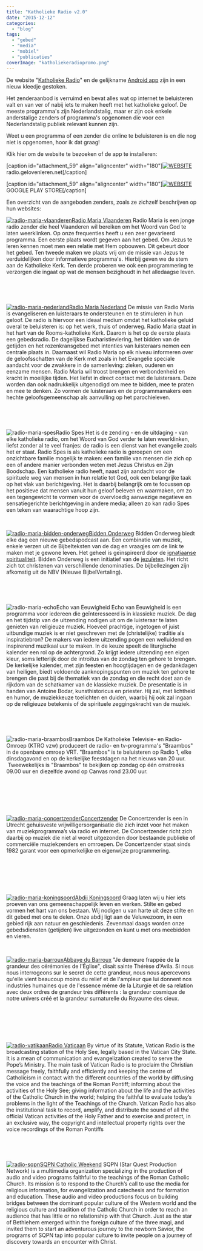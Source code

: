 ```yaml
---
title: "Katholieke Radio v2.0"
date: "2015-12-12"
categories: 
  - "blog"
tags: 
  - "gebed"
  - "media"
  - "mobiel"
  - "publicaties"
coverImage: "katholiekeradiopromo.png"
---
```


De website "[Katholieke Radio](http://radio.gelovenleren.net/)" en de gelijkname [Android app](https://play.google.com/store/apps/details?id=net.credomobiel.katholiekeradio) zijn in een nieuw kleedje gestoken.

Het zenderaanbod is verruimd en bevat alles wat op internet te beluisteren valt en van ver of nabij iets te maken heeft met het katholieke geloof. De meeste programma's zijn Nederlandstalig, maar er zijn ook enkele anderstalige zenders of programma's opgenomen die voor een Nederlandstalig publiek relevant kunnen zijn.

Weet u een programma of een zender die online te beluisteren is en die nog niet is opgenomen, hoor ik dat graag!

Klik hier om de website te bezoeken of de app te installeren:

\[caption id="attachment\_59" align="aligncenter" width="180"\][![WEBSITE](images/katholiekeradiopromo.png)](http://radio.gelovenleren.net) radio.gelovenleren.net\[/caption\]

\[caption id="attachment\_59" align="aligncenter" width="180"\][![WEBSITE](images/katholiekeradiopromo.png)](https://play.google.com/store/apps/details?id=net.credomobiel.katholiekeradio) GOOGLE PLAY STORE\[/caption\]

Een overzicht van de aangeboden zenders, zoals ze zichzelf beschrijven op hun websites:

[![radio-maria-vlaanderen](images/radio-maria-vlaanderen-288x300.png)Radio Maria Vlaanderen](http://www.radiomaria.be/) Radio Maria is een jonge radio zender die heel Vlaanderen wil bereiken om het Woord van God te laten weerklinken. Op onze frequenties heeft u een zeer gevarieerd programma. Een eerste plaats wordt gegeven aan het gebed. Om Jezus te leren kennen moet men een relatie met Hem opbouwen. Dit gebeurt door het gebed. Ten tweede maken we plaats vrij om de missie van Jezus te verduidelijken door informatieve programma's. Hierbij geven we de stem aan de Katholieke Kerk. Ten derde proberen we ook een programmering te verzorgen die ingaat op wat de mensen bezighoudt in het alledaagse leven.

 

 

[![radio-maria-nederland](images/radio-maria-nederland-290x300.png)Radio Maria Nederland](http://www.radiomaria.nl/) De missie van Radio Maria is evangeliseren en luisteraars te ondersteunen en te stimuleren in hun geloof. De radio is hiervoor een ideaal medium omdat het katholieke geluid overal te beluisteren is: op het werk, thuis of onderweg. Radio Maria staat in het hart van de Rooms-katholieke Kerk. Daarom is het op de eerste plaats een gebedsradio. De dagelijkse Eucharistieviering, het bidden van de getijden en het rozenkransgebed met intenties van luisteraars nemen een centrale plaats in. Daarnaast wil Radio Maria op elk niveau informeren over de geloofsschatten van de Kerk met zoals in het Evangelie speciale aandacht voor de zwakkere in de samenleving: zieken, ouderen en eenzame mensen. Radio Maria wil troost brengen en verbondenheid en kracht in moeilijke tijden. Het liefst in direct contact met de luisteraars. Deze worden dan ook nadrukkelijk uitgenodigd om mee te bidden, mee te praten en mee te denken. Zo vormen de luisteraars en de programmamakers een hechte geloofsgemeenschap als aanvulling op het parochieleven.

 

 

![radio-maria-spes](images/radio-maria-spes-240x300.png)Radio Spes Het is de zending - en de uitdaging - van elke katholieke radio, om het Woord van God verder te laten weerklinken, liefst zonder al te veel franjes: de radio is een dienst van het evangelie zoals het er staat. Radio Spes is als katholieke radio is geroepen om een onzichtbare familie mogelijk te maken: een familie van mensen die zich op een of andere manier verbonden weten met Jezus Christus en Zijn Boodschap. Een katholieke radio heeft, naast zijn aandacht voor de spirituele weg van mensen in hun relatie tot God, ook een belangrijke taak op het vlak van berichtgeving. Het is daarbij belangrijk om te focussen op het positieve dat mensen vanuit hun geloof beleven en waarmaken, om zo een tegengewicht te vormen voor de overvloedig aanwezige negatieve en sensatiegerichte berichtgeving in andere media; alleen zo kan radio Spes een teken van waarachtige hoop zijn.

 

[![radio-maria-bidden-onderweg](images/radio-maria-bidden-onderweg-284x300.png)Bidden Onderweg](http://www.biddenonderweg.org/home/) Bidden Onderweg biedt elke dag een nieuwe gebedspodcast aan. Een combinatie van muziek, enkele verzen uit de Bijbelteksten van de dag en vraagjes om de link te maken met je gewone leven. Het geheel is geïnspireerd door de [ignatiaanse spiritualiteit](http://www.jezuieten.org/nl/ignatiaanse-spiritualiteit). Bidden Onderweg is een initiatief van de [jezuïeten](https://www.jezuieten.org). Het richt zich tot christenen van verschillende denominaties. De bijbellezingen zijn afkomstig uit de NBV (Nieuwe BijbelVertaling).

 

 

![radio-maria-echo](images/radio-maria-echo-247x300.png)Echo van Eeuwigheid Echo van Eeuwigheid is een programma voor iedereen die geïnteresseerd is in klassieke muziek. De dag en het tijdstip van de uitzending nodigen uit om de luisteraar te laten genieten van religieuze muziek. Hoeveel prachtige, ingetogen of juist uitbundige muziek is er niet geschreven met de (christelijke) traditie als inspiratiebron? De makers van iedere uitzending pogen een welluidend en inspirerend muzikaal uur te maken. In de keuze speelt de liturgische kalender een rol op de achtergrond. Zo krijgt iedere uitzending een eigen kleur, soms letterlijk door de introïtus van de zondag ten gehore te brengen. De kerkelijke kalender, met zijn feesten en hoogtijdagen en de gedankdagen van heiligen, biedt voldoende aanknopingspunten om muziek ten gehore te brengen die past bij de thematiek van de zondag en die recht doet aan de rijkdom van de schatkamer van de klassieke muziek. De presentatie is in handen van Antoine Bodar, kunsthistoricus en priester. Hij zal, met lichtheid en humor, de muziekkeuze toelichten en duiden, waarbij hij ook zal ingaan op de religieuze betekenis of de spirituele zeggingskracht van de muziek.

 

 

![radio-maria-braambos](images/radio-maria-braambos-255x300.png)Braambos De Katholieke Televisie- en Radio-Omroep (KTRO vzw) produceert de radio- en tv-programma's "Braambos" in de openbare omroep VRT. "Braambos" is te beluisteren op Radio 1, elke dinsdagavond en op de kerkelijke feestdagen na het nieuws van 20 uur.  Tweewekelijks is "Braambos" te bekijken op zondag op één omstreeks 09.00 uur en diezelfde avond op Canvas rond 23.00 uur.

 

 

 

[![radio-maria-concertzender](images/radio-maria-concertzender-219x300.png)Concertzender](http://www.concertzender.nl/) De Concertzender is een in Utrecht gehuisveste vrijwilligersorganisatie die zich inzet voor het maken van muziekprogramma’s via radio en internet. De Concertzender richt zich daarbij op muziek die niet al wordt uitgezonden door bestaande publieke of commerciële muziekzenders en omroepen. De Concertzender staat sinds 1982 garant voor een opmerkelijke en eigenwijze programmering.

 

 

 

[![radio-maria-koningsoord](images/radio-maria-koningsoord-265x300.png)Abdij Koningsoord](http://www.koningsoord.org/) Graag laten wij u hier iets proeven van ons gemeenschappelijk leven en werken. Stilte en gebed vormen het hart van ons bestaan. Wij nodigen u van harte uit deze stilte en dit gebed met ons te delen. Onze abdij ligt aan de Veluwezoom, in een gebied rijk aan natuur en geschiedenis. Zevenmaal daags worden onze gebedsdiensten (getijden) live uitgezonden en kunt u met ons meebidden en vieren.

 

[![radio-maria-barroux](images/radio-maria-barroux-216x300.png)Abbaye du Barroux](http://www.barroux.org/) "Je demeure frappée de la grandeur des cérémonies de l'Église", disait sainte Thérèse d'Avila. Si nous nous interrogeons sur le secret de cette grandeur, nous nous apercevons qu'elle vient beaucoup moins du relief et de l'ampleur que lui donnent nos industries humaines que de l'essence même de la Liturgie et de sa relation avec deux ordres de grandeur très différents : la grandeur cosmique de notre univers créé et la grandeur surnaturelle du Royaume des cieux.

 

 

 

[![radio-vatikaan](images/radio-vatikaan-199x300.png)Radio Vaticaan](http://www.radiovaticana.va/) By virtue of its Statute, Vatican Radio is the broadcasting station of the Holy See, legally based in the Vatican City State. It is a mean of communication and evangelization created to serve the Pope’s Ministry. The main task of Vatican Radio is to proclaim the Christian message freely, faithfully and efficiently and keeping the centre of Catholicism in contact with the different countries of the world by diffusing the voice and the teachings of the Roman Pontiff; informing about the activities of the Holy See; giving information about the life and the activities of the Catholic Church in the world; helping the faithful to evaluate today’s problems in the light of the Teachings of the Church. Vatican Radio has also the institutional task to record, amplify, and distribute the sound of all the official Vatican activities of the Holy Father and to exercise and protect, in an exclusive way, the copyright and intellectual property rights over the voice recordings of the Roman Pontiffs

 

 

[![radio-sqpn](images/radio-sqpn-173x300.png)SQPN Catholic Weekend](http://sqpn.com/category/podcasts/cw/) SQPN (Star Quest Production Network) is a multimedia organization specializing in the production of audio and video programs faithful to the teachings of the Roman Catholic Church. Its mission is to respond to the Church’s call to use the media for religious information, for evangelization and catechesis and for formation and education. These audio and video productions focus on building bridges between the dominant popular culture of the Western world and the religious culture and tradition of the Catholic Church in order to reach an audience that has little or no relationship with that Church. Just as the star of Bethlehem emerged within the foreign culture of the three magi, and invited them to start an adventurous journey to the newborn Savior, the programs of SQPN tap into popular culture to invite people on a journey of discovery towards an encounter with Christ.
